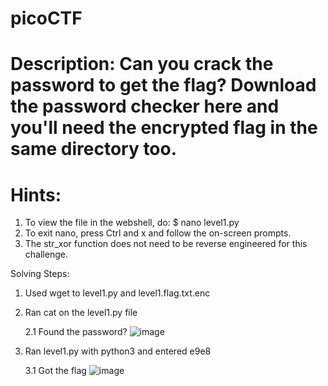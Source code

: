 # picoCTF

# Description:  Can you crack the password to get the flag? Download the password checker here and you'll need the encrypted flag in the same directory too.  

# Hints:
1. To view the file in the webshell, do: $ nano level1.py  
2. To exit nano, press Ctrl and x and follow the on-screen prompts.  
3. The str_xor function does not need to be reverse engineered for this challenge.  

Solving Steps:
1. Used wget to level1.py and level1.flag.txt.enc
2. Ran cat on the level1.py file 

      2.1 Found the password? ![image](https://user-images.githubusercontent.com/99389724/154408159-95b686d9-c8b9-4d60-aac7-7256116be467.png)

3. Ran level1.py with python3 and entered e9e8

      3.1 Got the flag ![image](https://user-images.githubusercontent.com/99389724/154408259-1de24279-743b-46d3-8bf7-9c0584ba2929.png)
 
